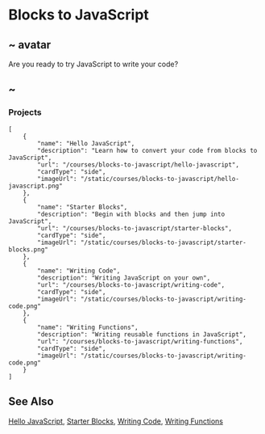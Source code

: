 # Blocks to JavaScript

## ~ avatar

Are you ready to try JavaScript to write your code?

## ~

### Projects

```codecard
[
    {
        "name": "Hello JavaScript",
        "description": "Learn how to convert your code from blocks to JavaScript",
        "url": "/courses/blocks-to-javascript/hello-javascript",
        "cardType": "side",
        "imageUrl": "/static/courses/blocks-to-javascript/hello-javascript.png"
    },
    {
        "name": "Starter Blocks",
        "description": "Begin with blocks and then jump into JavaScript",
        "url": "/courses/blocks-to-javascript/starter-blocks",
        "cardType": "side",
        "imageUrl": "/static/courses/blocks-to-javascript/starter-blocks.png"
    },
    {
        "name": "Writing Code",
        "description": "Writing JavaScript on your own",
        "url": "/courses/blocks-to-javascript/writing-code",
        "cardType": "side",
        "imageUrl": "/static/courses/blocks-to-javascript/writing-code.png"
    },
    {
        "name": "Writing Functions",
        "description": "Writing reusable functions in JavaScript",
        "url": "/courses/blocks-to-javascript/writing-functions",
        "cardType": "side",
        "imageUrl": "/static/courses/blocks-to-javascript/writing-code.png"
    }
]
```

## See Also

[Hello JavaScript](/courses/blocks-to-javascript/hello-javascript), [Starter Blocks](/courses/blocks-to-javascript/starter-blocks), [Writing Code](/courses/blocks-to-javascript/writing-code), [Writing Functions](/courses/blocks-to-javascript/writing-functions)